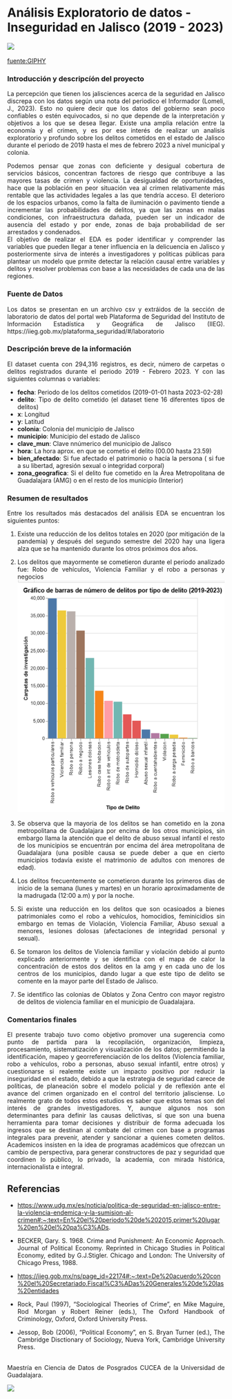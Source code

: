 # Análisis Exploratorio de datos - Inseguridad en Jalisco (2019 - 2023)

![](https://media.giphy.com/media/CCFFPwOK9xbamQksxU/giphy-downsized.gif)
  
  [fuente:GIPHY](https://media.giphy.com/media/CCFFPwOK9xbamQksxU/giphy-downsized.gif)

### Introducción y descripcíón del proyecto
<div style="text-align: justify"> La percepción que tienen los jalisciences acerca de la seguridad en Jalisco discrepa con los datos según una nota del periodico el Informador (Lomeli, J., 2023).  Esto no quiere decir que los datos del gobierno sean poco confiables o estén equivocados, si no que depende de la interpretación y objetivos a los que se desea llegar. Existe una amplia relación entre la economía y el crimen, y es por ese interés de realizar un analisis exploratorio y profundo sobre los delitos cometidos en el estado de Jalisco durante el periodo de 2019 hasta el mes de febrero 2023 a nivel municipal y colonia.
  
  Podemos pensar que zonas con deficiente y desigual cobertura de servicios básicos, concentran factores de riesgo que contribuye a las mayores tasas de crimen y violencia. La desigualdad de oportunidades, hace que la población en peor situación vea al crimen relativamente más rentable que las actividades legales a las que tendría acceso. El deterioro de los espacios urbanos, como la falta de iluminación o pavimento tiende a incrementar las probabilidades de delitos, ya que las zonas en malas condiciones, con infraestructura dañada, pueden ser un indicador de ausencia del estado y por ende, zonas de baja probabilidad de ser arrestados y condenados.   
  El objetivo de realizar el EDA es poder identificar y comprender las variables que pueden llegar a tener influencia en la delicuencia en Jalisco y posteriormente sirva de interés a investigadores y politicas públicas para plantear un modelo que prmite detectar la relación causal entre variables y delitos y resolver problemas con base a las necesidades de cada una de las regiones. </div>

### Fuente de Datos
<div style="text-align: justify"> Los datos se presentan en un archivo csv y extráidos de la sección de laboratorio de datos del portal web Plataforma de Seguridad del Instituto de Información Estadística y Geográfica de Jalisco (IIEG). https://iieg.gob.mx/plataforma_seguridad/#/laboratorio <div>  
  
### Descripción breve de la información
  
  El dataset cuenta con 294,316 registros, es decir, número de carpetas o delitos registrados durante el periodo 2019 - Febrero 2023.
  Y con las siguientes columnas o variables:
    
  + **fecha**: Periodo de los delitos cometidos (2019-01-01 hasta 2023-02-28)
  + **delito**: Tipo de delito cometido (el dataset tiene 16 diferentes tipos de delitos)
  + **x**: Longitud
  + **y**: Latitud
  + **colonia**: Colonia del municipio de Jalisco
  + **municipio**: Municipio del estado de Jalisco
  + **clave_mun**: Clave nnúmerico del municipio de Jalisco
  + **hora**: La hora aprox. en que se cometio el delito (00.00 hasta 23.59)
  + **bien_afectado**: Si fue afectado el patrimonio o hacía la persona ( si fue a su libertad, agresión sexual o integridad corporal)
  + **zona_geografica**: Si el delito fue cometido en la Área Metropolitana de Guadalajara (AMG) o en el resto de los municipio (Interior)
  
### Resumen de resultados 
Entre los resultados más destacados del análisis EDA se encuentran los siguientes puntos:
  1. Existe una reducción de los delitos totales en 2020 (por mitigación de la pandemia) y después del segundo semestre del 2020 hay una ligera alza que se ha mantenido durante los otros próximos dos años.
  2.  Los delitos que mayormente se cometieron durante el periodo analizado fue: Robo de vehículos, Violencia Familiar y el robo a personas y negocios
  ![](https://github.com/edurios2021/Proyecto_EDA_MCD_UDG/blob/main/img/Tipo_delitos.png)
  
  3. Se observa que la mayoria de los delitos se han cometido en la zona metropolitana de Guadalajara por encima de los otros municipios, sin embargo llama la atención que el delito de abuso sexual infantil el resto de los municipios se encuentrán por encima del área metropolitana de Guadalajara (una posible causa se puede deber a que en cierto municipios todavía existe el matrimonio de adultos con menores de edad).
  4. Los delitos frecuentemente se cometieron durante los primeros dias de inicio de la semana (lunes y martes) en un horario aproximadamente de la madrugada (12:00 a.m) y por la noche.
  5. Si existe una reducción en los delitos que son ocasioados a bienes patrimoniales como el robo a vehículos, homocidios, feminicidios sin embargo en temas de Violación, Violencia Familiar, Abuso sexual a menores, lesiones dolosas (afectaciones de integridad personal y sexual).
  6. Se tomaron los delitos de Violencia familiar y violacíón debido al punto explicado anteriormente y se identifica con el mapa de calor la concentración de estos dos delitos en la amg y en cada uno de los centros de los municipios, dando lugar a que este tipo de delito se comente en la mayor parte del Estado de Jalisco.
  7. Se identifico las colonias de Oblatos y Zona Centro con mayor registro de delitos de violencia familiar en el municipio de Guadalajara.
  
### Comentarios finales
El presente trabajo tuvo como objetivo promover una sugerencia como punto de partida para la recopilación, organización, limpieza, procesamiento, sistematización y visualización de los datos; permitiendo la identificación, mapeo y georreferenciación de los delitos (Violencia familiar, robo a vehículos, robo a personas, abuso sexual infantil, entre otros) y cuestionarse si realemte existe un impacto positivo por reducir la inseguridad en el estado, debido a que la estrategia de seguridad carece de políticas, de planeación sobre el modelo policial y de reflexión ante el avance del crimen organizado en el control del territorio jalisciense. Lo realmente grato de todos estos estudios es saber que estos temas son del interés de  grandes investigadores. Y, aunque algunos nos son determinantes para definir las causas  delictivas, sí que son una buena herramienta para tomar decisiones y distribuir de forma  adecuada los ingresos que se destinan al combate del crimen con base a programas integrales para prevenir, atender y sancionar a quienes cometen delitos. Academicos insisten en la idea de programas académicos que ofrezcan un cambio de perspectiva, para generar constructores de paz y seguridad que coordinen lo público, lo privado, la academia, con mirada histórica, internacionalista e integral.
  
 ## Referencias
+ https://www.udg.mx/es/noticia/politica-de-seguridad-en-jalisco-entre-la-violencia-endemica-y-la-sumision-al-crimen#:~:text=En%20el%20periodo%20de%202015,primer%20lugar%20en%20el%20pa%C3%ADs.

+ BECKER, Gary. S. 1968. Crime and Punishment: An Economic Approach. Journal of Political Economy. Reprinted in Chicago Studies in Political Economy, edited by G.J.Stigler. Chicago and London: The University of Chicago Press, 1988.

+ https://iieg.gob.mx/ns/page_id=22174#:~:text=De%20acuerdo%20con%20el%20Secretariado,Fiscal%C3%ADas%20Generales%20de%20las%20entidades

+ Rock, Paul (1997), “Sociological Theories of Crime”, en Mike Maguire, Rod Morgan y Robert Reiner (eds.), The Oxford Handbook of Criminology, Oxford, Oxford University Press. 

+ Jessop, Bob (2006), “Political Economy”, en S. Bryan Turner (ed.), The Cambridge Disctionary of Sociology, Nueva York, Cambridge University Press.
 



<br>
Maestría en Ciencia de Datos de Posgrados CUCEA de la Universidad de Guadalajara.  

![](https://raw.githubusercontent.com/vcuspinera/UDG_MCD_Project_Dev_II/main/actividades/img/MCD_logo.png)


